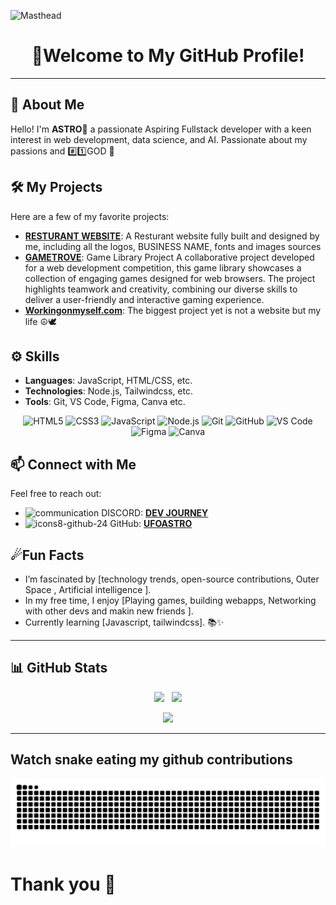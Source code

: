 ![Masthead](https://github.com/user-attachments/assets/a2fee120-e94f-4c25-a367-ac3bfa3b631f)

<div align="center">
 
 # 🌌Welcome to My GitHub Profile!

</div>

---
## 🚀 About Me

Hello! I'm **ASTRO🌠** a passionate Aspiring Fullstack developer with a keen interest in web development, data science, and AI. 
Passionate about my passions and #️⃣1️⃣GOD 🙏

## 🛠️ My Projects

Here are a few of my favorite projects:

- **[RESTURANT WEBSITE](https://jays-burger-project.vercel.app/)**: A Resturant website fully built and designed by me, including all the logos, BUSINESS NAME, fonts and images sources 
- **[GAMETROVE](https://gametrove.vercel.app/)**: Game Library Project
A collaborative project developed for a web development competition, this game library showcases a collection of engaging games designed for web browsers. The project highlights teamwork and creativity, combining our diverse skills to deliver a user-friendly and interactive gaming experience.
- **[Workingonmyself.com](#)**: The biggest project yet is not a website but my life ☮🕊

## ⚙️ Skills

- **Languages**: JavaScript, HTML/CSS, etc.
- **Technologies**: Node.js, Tailwindcss, etc.
- **Tools**: Git, VS Code, Figma, Canva etc.
<p align="center">
  <!-- Front-End -->
  <img src="https://img.shields.io/badge/HTML5-%23E34F26.svg?style=for-the-badge&logo=html5&logoColor=white" alt="HTML5" />
  <img src="https://img.shields.io/badge/CSS3-%231572B6.svg?style=for-the-badge&logo=css3&logoColor=white" alt="CSS3" />
  <img src="https://img.shields.io/badge/JavaScript-%23323330.svg?style=for-the-badge&logo=javascript&logoColor=%23F7DF1E" alt="JavaScript" />
  
  <!-- Back-End & Databases -->
  <img src="https://img.shields.io/badge/Node.js-%2343853D.svg?style=for-the-badge&logo=node.js&logoColor=white" alt="Node.js" />

  <!-- Other Tools -->
  <img src="https://img.shields.io/badge/Git-%23F05033.svg?style=for-the-badge&logo=git&logoColor=white" alt="Git" />
  <img src="https://img.shields.io/badge/GitHub-%23121011.svg?style=for-the-badge&logo=github&logoColor=white" alt="GitHub" />
  <img src="https://img.shields.io/badge/Visual_Studio_Code-%23007ACC.svg?style=for-the-badge&logo=vsco&logoColor=white" alt="VS Code" />
  <img src="https://img.shields.io/badge/Figma-%23F05033.svg?style=for-the-badge&logo=figma&logoColor=white" alt="Figma" />
  <img src="https://img.shields.io/badge/Canva-%23008ACC.svg?style=for-the-badge&logo=canva&logoColor=white" alt="Canva" />
</p>

## 📫 Connect with Me

Feel free to reach out:
- ![communication](https://github.com/user-attachments/assets/99bfe483-3e30-44b9-86c8-f35a6bc4cc03) DISCORD:
 [**DEV JOURNEY**](https://discord.gg/d8y5qD4uA2)
- ![icons8-github-24](https://github.com/user-attachments/assets/bd2979db-5048-404c-8262-f2b59bcf8f97)
GitHub: [**UFOASTRO**](https://github.com/UFOASTRO)
## ☄Fun Facts

- I’m fascinated by [technology trends, open-source contributions, Outer Space , Artificial intelligence ].
- In my free time, I enjoy [Playing games, building webapps, Networking with other devs and makin new friends ].
- Currently learning [Javascript, tailwindcss]. 📚✨

---
## 📊 **GitHub Stats**

<div align="center">

![](https://github-readme-stats.vercel.app/api?username=UFOASTRO&theme=omni&hide_border=false&include_all_commits=true&count_private=true) &nbsp;
![](https://github-readme-streak-stats.herokuapp.com/?user=UFOASTRO&theme=omni&hide_border=false)<br/>

![](https://github-readme-stats.vercel.app/api/top-langs/?username=UFOASTRO&theme=omni&hide_border=false&include_all_commits=true&count_private=true&layout=compact)

</div>


---
## Watch snake eating my github contributions 
 
![snake_gif](https://github.com/UFOASTRO/UFOASTRO/blob/output/github-snake-dark.svg)

# Thank you 👾
